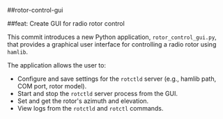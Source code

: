 ##rotor-control-gui

##feat: Create GUI for radio rotor control

This commit introduces a new Python application, `rotor_control_gui.py`, that provides a graphical user interface for controlling a radio rotor using `hamlib`.

The application allows the user to:
- Configure and save settings for the `rotctld` server (e.g., hamlib path, COM port, rotor model).
- Start and stop the `rotctld` server process from the GUI.
- Set and get the rotor's azimuth and elevation.
- View logs from the `rotctld` and `rotctl` commands.

